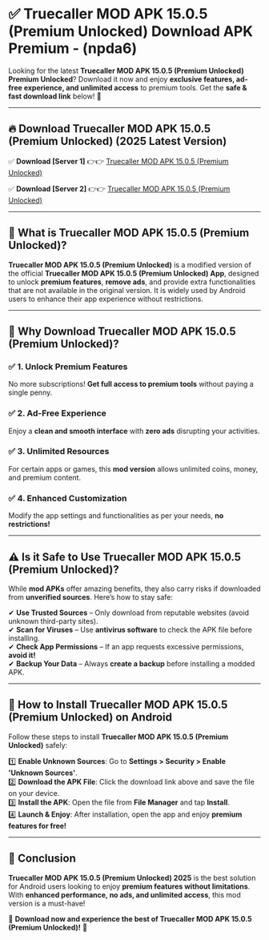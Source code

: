 
# ✅ Truecaller MOD APK 15.0.5 (Premium Unlocked) Download APK Premium -  (npda6) 

Looking for the latest **Truecaller MOD APK 15.0.5 (Premium Unlocked) Premium Unlocked**? Download it now and enjoy **exclusive features, ad-free experience, and unlimited access** to premium tools. Get the **safe & fast download link** below! 🚀

---

## 🔥 Download Truecaller MOD APK 15.0.5 (Premium Unlocked) (2025 Latest Version)

✅ **Download [Server 1]** 👉👉 [Truecaller MOD APK 15.0.5 (Premium Unlocked) ](https://apkcomod.com?title=Truecaller_MOD_APK_15.0.5_(Premium_Unlocked))  

✅ **Download [Server 2]** 👉👉 [Truecaller MOD APK 15.0.5 (Premium Unlocked) ](https://apkcomod.com?title=Truecaller_MOD_APK_15.0.5_(Premium_Unlocked))  


---

## 📌 What is Truecaller MOD APK 15.0.5 (Premium Unlocked)?

**Truecaller MOD APK 15.0.5 (Premium Unlocked)** is a modified version of the official **Truecaller MOD APK 15.0.5 (Premium Unlocked) App**, designed to unlock **premium features**, **remove ads**, and provide extra functionalities that are not available in the original version. It is widely used by Android users to enhance their app experience without restrictions.

---

## 🌟 Why Download Truecaller MOD APK 15.0.5 (Premium Unlocked)?

### ✅ 1. Unlock Premium Features
No more subscriptions! **Get full access to premium tools** without paying a single penny.

### ✅ 2. Ad-Free Experience
Enjoy a **clean and smooth interface** with **zero ads** disrupting your activities.

### ✅ 3. Unlimited Resources
For certain apps or games, this **mod version** allows unlimited coins, money, and premium content.

### ✅ 4. Enhanced Customization
Modify the app settings and functionalities as per your needs, **no restrictions!**

---

## ⚠️ Is it Safe to Use Truecaller MOD APK 15.0.5 (Premium Unlocked)?

While **mod APKs** offer amazing benefits, they also carry risks if downloaded from **unverified sources**. Here’s how to stay safe:

✔ **Use Trusted Sources** – Only download from reputable websites (avoid unknown third-party sites).  
✔ **Scan for Viruses** – Use **antivirus software** to check the APK file before installing.  
✔ **Check App Permissions** – If an app requests excessive permissions, **avoid it!**  
✔ **Backup Your Data** – Always **create a backup** before installing a modded APK.

---

## 📲 How to Install Truecaller MOD APK 15.0.5 (Premium Unlocked) on Android

Follow these steps to install **Truecaller MOD APK 15.0.5 (Premium Unlocked)** safely:

1️⃣ **Enable Unknown Sources**: Go to **Settings > Security > Enable 'Unknown Sources'**.  
2️⃣ **Download the APK File**: Click the download link above and save the file on your device.  
3️⃣ **Install the APK**: Open the file from **File Manager** and tap **Install**.  
4️⃣ **Launch & Enjoy**: After installation, open the app and enjoy **premium features for free!**

---

## 🚀 Conclusion

**Truecaller MOD APK 15.0.5 (Premium Unlocked) 2025** is the best solution for Android users looking to enjoy **premium features without limitations**. With **enhanced performance, no ads, and unlimited access**, this mod version is a must-have!

🔻 **Download now and experience the best of Truecaller MOD APK 15.0.5 (Premium Unlocked)!** 🔻

